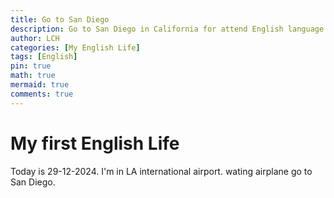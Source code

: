 ```yaml
---
title: Go to San Diego
description: Go to San Diego in California for attend English language program
author: LCH
categories: [My English Life]
tags: [English]
pin: true
math: true
mermaid: true
comments: true
---
```

# My first English Life
Today is 29-12-2024. I'm in LA international airport. wating airplane go to San Diego.  

